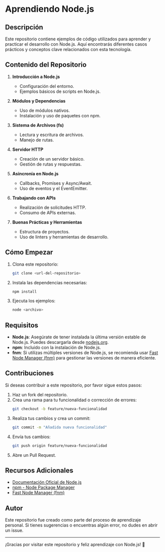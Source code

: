 # Aprendiendo Node.js

## Descripción
Este repositorio contiene ejemplos de código utilizados para aprender y practicar el desarrollo con Node.js. Aquí encontrarás diferentes casos prácticos y conceptos clave relacionados con esta tecnología.

## Contenido del Repositorio

1. **Introducción a Node.js**
   - Configuración del entorno.
   - Ejemplos básicos de scripts en Node.js.

2. **Módulos y Dependencias**
   - Uso de módulos nativos.
   - Instalación y uso de paquetes con npm.

3. **Sistema de Archivos (fs)**
   - Lectura y escritura de archivos.
   - Manejo de rutas.

4. **Servidor HTTP**
   - Creación de un servidor básico.
   - Gestión de rutas y respuestas.

5. **Asincronía en Node.js**
   - Callbacks, Promises y Async/Await.
   - Uso de eventos y el EventEmitter.

6. **Trabajando con APIs**
   - Realización de solicitudes HTTP.
   - Consumo de APIs externas.

7. **Buenas Prácticas y Herramientas**
   - Estructura de proyectos.
   - Uso de linters y herramientas de desarrollo.

## Cómo Empezar

1. Clona este repositorio:
   ```bash
   git clone <url-del-repositorio>
   ```

2. Instala las dependencias necesarias:
   ```bash
   npm install
   ```

3. Ejecuta los ejemplos:
   ```bash
   node <archivo>
   ```

## Requisitos

- **Node.js**: Asegúrate de tener instalada la última versión estable de Node.js. Puedes descargarla desde [nodejs.org](https://nodejs.org).
- **npm**: Incluido con la instalación de Node.js.
- **fnm**: Si utilizas múltiples versiones de Node.js, se recomienda usar [Fast Node Manager (fnm)](https://github.com/Schniz/fnm) para gestionar las versiones de manera eficiente.

## Contribuciones

Si deseas contribuir a este repositorio, por favor sigue estos pasos:

1. Haz un fork del repositorio.
2. Crea una rama para tu funcionalidad o corrección de errores:
   ```bash
   git checkout -b feature/nueva-funcionalidad
   ```
3. Realiza tus cambios y crea un commit:
   ```bash
   git commit -m "Añadida nueva funcionalidad"
   ```
4. Envía tus cambios:
   ```bash
   git push origin feature/nueva-funcionalidad
   ```
5. Abre un Pull Request.

## Recursos Adicionales

- [Documentación Oficial de Node.js](https://nodejs.org/es/docs/)
- [npm - Node Package Manager](https://www.npmjs.com/)
- [Fast Node Manager (fnm)](https://github.com/Schniz/fnm)

## Autor
Este repositorio fue creado como parte del proceso de aprendizaje personal. Si tienes sugerencias o encuentras algún error, no dudes en abrir un issue.

---

¡Gracias por visitar este repositorio y feliz aprendizaje con Node.js! 🎉

